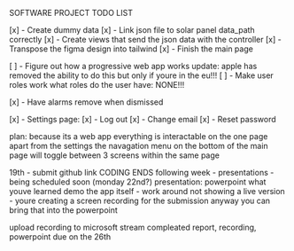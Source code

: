 SOFTWARE PROJECT TODO LIST

[x] - Create dummy data
[x] - Link json file to solar panel data_path correctly
[x] - Create views that send the json data with the controller
[x] - Transpose the figma design into tailwind
[x] - Finish the main page

[ ] - Figure out how a progressive web app works 
	update: apple has removed the ability to do this but only if youre in the eu!!!
[ ] - Make user roles work
	what roles do the user have:
		NONE!!!

[x] - Have alarms remove when dismissed

[x] - Settings page:
[x] - Log out
[x] - Change email
[x] - Reset password


plan:
	because its a web app everything is interactable on the one page apart from the settings
	the navagation menu on the bottom of the main page will toggle between 3 screens within the same page



19th - submit github link CODING ENDS
following week - presentations - being scheduled soon (monday 22nd?)
presentation:
	powerpoint
	what youve learned
	demo the app itself
		- work around not showing a live version 
		- youre creating a screen recording for the submission anyway you can bring that into the powerpoint

upload recording to microsoft stream
compleated report, recording, powerpoint due on the 26th

